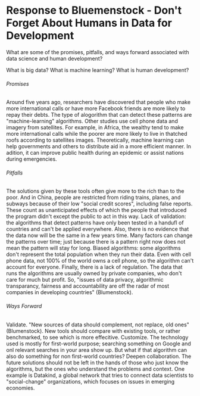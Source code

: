 # Response to Bluemenstock - Don't Forget About Humans in Data for Development

What are some of the promises, pitfalls, and ways forward associated with data science and human development?

What is big data?
What is machine learning?
What is human development?

###### Promises

Around five years ago, researchers have discovered that people who make more international calls or have more Facebook friends are more likely to repay their debts. The type of alogorithm that can detect these patterns are "machine-learning" algorithms. Other studies use cell phone data and imagery from satellites. For example, in Africa, the wealthy tend to make more international calls while the poorer are more likely to live in thatched roofs according to satellites images. Theoretically, machine learning can help governments and others to distribute aid in a more efficient manner. In adition, it can improve public health during an epidemic or assist nations during emergencies. 

###### Pitfalls

The solutions given by these tools often give more to the rich than to the poor. And in China, people are restricted from riding trains, planes, and subways because of their low "social credit scores", including false reports. These count as unanticipated effects of which the people that introduced the program didn't except the public to act in this way. Lack of validation: the algorithms that detect patterns have only been tested in a handufl of countries and can't be applied everywhere. Also, there is no evidence that the data now will be the same in a few years time. Many factors can change the patterns over time; just because there is a pattern right now does not mean the pattern will stay for long. Biased algorithms: some algorithms don't represent the total population when they run their data. Even with cell phone data, not 100% of the world owns a cell phone, so the algorithm can't account for everyone. Finally, there is a lack of regulation. The data that runs the algorithms are usually owned by private companies, who don't care for much but profit. So, "issues of data privacy, algorithmic transparancy, fairness and accountability are off the radar of most companies in developing countries" (Blumenstock).

###### Ways Forward

Validate. "New sources of data should complement, not replace, old ones" (Blumenstock). New tools should compare with existing tools, or rather benchmarked, to see which is more effecitive. Customize. The technology used is mostly for first-world purpose; searching something on Google and onl relevant searches in your area show up. But what if that algorithm can also do something for non first-world countries? Deepen collaboration. The future solutions should not be left in the hands of those who just know the algorithms, but the ones who understand the problems and context. One example is Datakind, a global network that tries to connect data scientists to "social-change" organizations, which focuses on issues in emerging economies.
